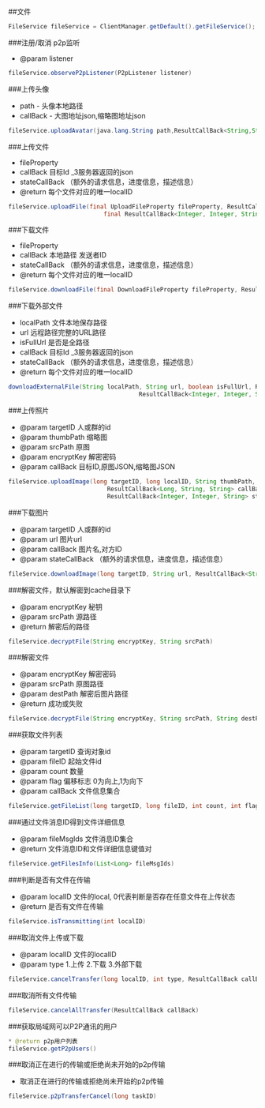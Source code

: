 ##文件
```java
FileService fileService = ClientManager.getDefault().getFileService();
```
###注册/取消 p2p监听
* @param listener 

```java
fileService.observeP2pListener(P2pListener listener)
```
###上传头像
* path - 头像本地路径
* callBack - 大图地址json,缩略图地址json

```java
fileService.uploadAvatar(java.lang.String path,ResultCallBack<String,String,Void> callBack);
```
###上传文件
* fileProperty 
* callBack      目标Id _3服务器返回的json
* stateCallBack （额外的请求信息，进度信息，描述信息）
* @return 每个文件对应的唯一localID

```java
fileService.uploadFile(final UploadFileProperty fileProperty, ResultCallBack<Long, String, Void> callBack,
                           final ResultCallBack<Integer, Integer, String> stateCallBack)
```
###下载文件
* fileProperty 
* callBack      本地路径 发送者ID
* stateCallBack （额外的请求信息，进度信息，描述信息）
* @return 每个文件对应的唯一localID

```java
fileService.downloadFile(final DownloadFileProperty fileProperty, ResultCallBack<String, Long, Void> callBack,final ResultCallBack<Integer, Integer, String> stateCallBack)
```
                
###下载外部文件
* localPath     文件本地保存路径
* url           远程路径完整的URL路径
* isFullUrl     是否是全路径 
* callBack      目标Id _3服务器返回的json
* stateCallBack （额外的请求信息，进度信息，描述信息）
* @return 每个文件对应的唯一localID

```java
downloadExternalFile(String localPath, String url, boolean isFullUrl, ResultCallBack callBack,
                                     ResultCallBack<Integer, Integer, String> stateCallBack)
```
                

###上传照片
* @param targetID   人或群的id
* @param thumbPath  缩略图
* @param srcPath    原图
* @param encryptKey 解密密码
* @param callBack   目标ID,原图JSON,缩略图JSON

```java
fileService.uploadImage(long targetID, long localID, String thumbPath, String srcPath, String encryptKey,
                            ResultCallBack<Long, String, String> callBack,
                            ResultCallBack<Integer, Integer, String> stateCallBack)
```
                

###下载图片
* @param targetID 人或群的id
* @param url      图片url
* @param callBack 图片名,对方ID
* @param stateCallBack （额外的请求信息，进度信息，描述信息）
```java
fileService.downloadImage(long targetID, String url, ResultCallBack<String, Long, Void> callBack, ResultCallBack<Integer, Integer, String> stateCallBack) 
```
                

###解密文件，默认解密到cache目录下
* @param encryptKey 秘钥
* @param srcPath 源路径
* @return 解密后的路径

```java
fileService.decryptFile(String encryptKey, String srcPath)
```
                

###解密文件
* @param encryptKey 解密密码
* @param srcPath    原图路径
* @param destPath   解密后图片路径
* @return 成功或失败

```java
fileService.decryptFile(String encryptKey, String srcPath, String destPath)
```
                

###获取文件列表
* @param targetID 查询对象id
* @param fileID   起始文件id
* @param count    数量
* @param flag     偏移标志 0为向上,1为向下
* @param callBack 文件信息集合

```java
fileService.getFileList(long targetID, long fileID, int count, int flag, ResultCallBack<List<FileInfo>, Void, Void> callBack)
```
                

###通过文件消息ID得到文件详细信息
* @param fileMsgIds 文件消息ID集合
* @return 文件消息ID和文件详细信息键值对

```java
fileService.getFilesInfo(List<Long> fileMsgIds)
```
                

###判断是否有文件在传输
* @param localID 文件的local, 0代表判断是否存在任意文件在上传状态
* @return 是否有文件在传输
```java
fileService.isTransmitting(int localID)
```
                
###取消文件上传或下载
* @param localID 文件的localID
* @param type    1.上传 2.下载 3.外部下载
```java
fileService.cancelTransfer(long localID, int type, ResultCallBack callBack)
```
###取消所有文件传输
```java
fileService.cancelAllTransfer(ResultCallBack callBack)
```
###获取局域网可以P2P通讯的用户
```java
* @return p2p用户列表
fileService.getP2pUsers()
```
###取消正在进行的传输或拒绝尚未开始的p2p传输
* 取消正在进行的传输或拒绝尚未开始的p2p传输
```java
fileService.p2pTransferCancel(long taskID)
```

